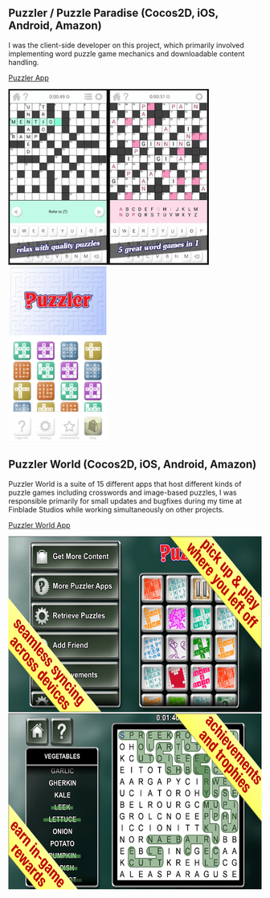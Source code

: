 
## Puzzler / Puzzle Paradise (Cocos2D, iOS, Android, Amazon)

I was the client-side developer on this project, which primarily involved implementing word puzzle game mechanics and downloadable content handling.

[Puzzler App](https://www.puzzler.com/digital-apps/word-puzzles/puzzler)

<img src="other/puzzler1.PNG" alt="Puzzler 1" height="350"/><img src="other/puzzler2.PNG" alt="Puzzler 2" height="350"/><img src="other/puzzler3.PNG" alt="Puzzler 3" height="350"/>

## Puzzler World (Cocos2D, iOS, Android, Amazon)

Puzzler World is a suite of 15 different apps that host different kinds of puzzle games including crosswords and image-based puzzles, I was responsible primarily for small updates and bugfixes during my time at Finblade Studios while working simultaneously on other projects. 

[Puzzler World App](https://www.puzzler.com/digital-apps/mixed-puzzles/puzzler-world)

<img src="other/puzzlew1.PNG" alt="Puzzler World 1" height="350"/>

<img src="other/puzzlew2.PNG" alt="Puzzler World 2" height="350"/>
